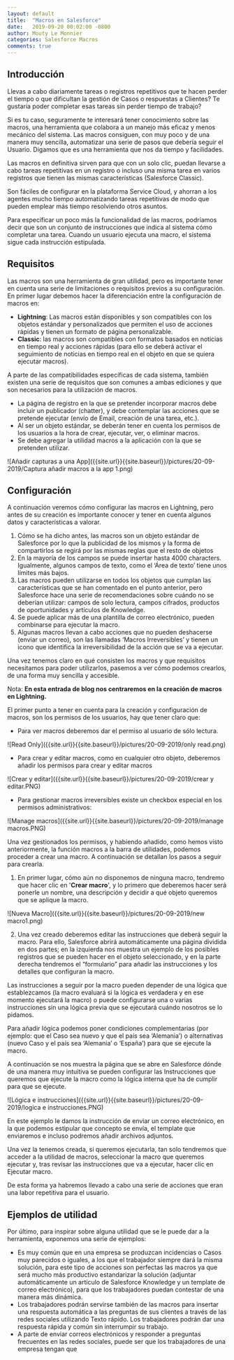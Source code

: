 ```yaml
---
layout: default
title:  "Macros en Salesforce"
date:   2019-09-20 00:02:00 -0800
author: Mouty Le Monnier
categories: Salesforce Macros
comments: true
---
```


## Introducción
Llevas a cabo diariamente tareas o registros repetitivos que te hacen perder el tiempo o que dificultan la gestión de Casos o respuestas a Clientes? Te gustaría poder completar esas tareas sin perder tiempo de trabajo?

Si es tu caso, seguramente te interesará tener conocimiento sobre las macros, una herramienta que colabora a un manejo más eficaz y menos mecánico del sistema. Las macros consiguen, con muy poco y de una manera muy sencilla, automatizar una serie de pasos que debería seguir el Usuario. Digamos que es una herramienta que nos da tiempo y facilidades.

Las macros en definitiva sirven para que con un solo clic, puedan llevarse a cabo tareas repetitivas en un registro o incluso una misma tarea en varios registros que tienen las mismas características (Salesforce Classic). 

Son fáciles de configurar en la plataforma Service Cloud, y ahorran a los agentes mucho tiempo automatizando tareas repetitivas de modo que pueden emplear más tiempo resolviendo otros asuntos.

Para especificar un poco más la funcionalidad de las macros, podríamos decir que son un conjunto de instrucciones que indica al sistema cómo completar una tarea. Cuando un usuario ejecuta una macro, el sistema sigue cada instrucción estipulada.

## Requisitos
Las macros son una herramienta de gran utilidad, pero es importante tener en cuenta una serie de limitaciones o requisitos previos a su configuración.
En primer lugar debemos hacer la diferenciación entre la configuración de macros en:
- **Lightning**: Las macros están disponibles y son compatibles con los objetos estándar y personalizados que permiten el uso de acciones rápidas y tienen un formato de página personalizable.
- **Classic**: las macros son compatibles con formatos basados en noticias en tiempo real y acciones rápidas (para ello se deberá activar el seguimiento de noticias en tiempo real en el objeto en que se quiera ejecutar macros).

A parte de las compatibilidades específicas de cada sistema, también existen una serie de requisitos que son comunes a ambas ediciones y que son necesarios para la utilización de macros.
- La página de registro en la que se pretender incorporar macros debe incluir un publicador (chatter), y debe contemplar las acciones que se pretende ejecutar (envío de Email, creación de una tarea, etc.).
- Al ser un objeto estándar, se deberán tener en cuenta los permisos de los usuarios a la hora de crear, ejecutar, ver, o eliminar macros. 
- Se debe agregar la utilidad macros a la aplicación con la que se pretenden utilizar. 

![Añadir capturas a una App]({{site.url}}{{site.baseurl}}/pictures/20-09-2019/Captura añadir macros a la app 1.png)

## Configuración
A continuación veremos cómo configurar las macros en Lightning, pero antes de su creación es importante conocer y tener en cuenta algunos datos y características a valorar.
1. Cómo se ha dicho antes, las macros son un objeto estándar de Salesforce por lo que la publicidad de los mismos y la forma de compartirlos se regirá por las mismas reglas que el resto de objetos
2. En la mayoría de los campos se puede insertar hasta 4000 characters. Igualmente, algunos campos de texto, como el ‘Área de texto’ tiene unos límites más bajos.
3. Las macros pueden utilizarse en todos los objetos que cumplan las características que se han comentado en el punto anterior, pero Salesforce hace una serie de recomendaciones sobre cuándo no se deberían utilizar: campos de solo lectura, campos cifrados, productos de oportunidades y artículos de Knowledge.
4. Se puede aplicar más de una plantilla de correo electrónico, pueden combinarse para ejecutar la macro.
5. Algunas macros llevan a cabo acciones que no pueden deshacerse (enviar un correo), son las llamadas ‘Macros Irreversibles’ y tienen un icono que identifica la irreversibilidad de la acción que se va a ejecutar.

Una vez tenemos claro en qué consisten los macros y que requisitos necesitamos para poder utilizarlos, pasemos a ver cómo podemos crearlos, de una forma muy sencilla y accesible.

Nota: **En esta entrada de blog nos centraremos en la creación de macros en Lightning.**

El primer punto a tener en cuenta para la creación y configuración de macros, son los permisos de los usuarios, hay que tener claro que:
- Para ver macros deberemos dar el permiso al usuario de sólo lectura.

![Read Only]({{site.url}}{{site.baseurl}}/pictures/20-09-2019/only read.png)

- Para crear y editar macros, como en cualquier otro objeto, deberemos añadir los permisos para crear y editar macros

![Crear y editar]({{site.url}}{{site.baseurl}}/pictures/20-09-2019/crear y editar.PNG)

- Para gestionar macros irreversibles existe un checkbox especial en los permisos administrativos:

![Manage macros]({{site.url}}{{site.baseurl}}/pictures/20-09-2019/manage macros.PNG)

Una vez gestionados los permisos, y habiendo añadido, como hemos visto anteriormente, la función macros a la barra de utilidades, podemos proceder a crear una macro. A continuación se detallan los pasos a seguir para crearla.

1. En primer lugar, cómo aún no disponemos de ninguna macro, tendremo que hacer clic en '**Crear macro**', y lo primero que deberemos hacer será ponerle un nombre, una descripción y decidir a qué objeto queremos que se aplique la macro.

![Nueva Macro]({{site.url}}{{site.baseurl}}/pictures/20-09-2019/new macro1.png)

2. Una vez creado deberemos editar las instrucciones que deberá seguir la macro. Para ello, Salesforce abrirá automáticamente una página dividida en dos partes; en la izquierda nos muestra un ejemplo de los posibles registros que se pueden hacer en el objeto seleccionado, y en la parte derecha tendremos el “formulario” para añadir las instrucciones y los detalles que configuran la macro.

Las instrucciones a seguir por la macro pueden depender de una lógica que establezcamos (la macro evaluará si la lógica es verdadera y en ese momento ejecutará la macro) o puede configurarse una o varias instrucciones sin una lógica previa que se ejecutará cuándo nosotros se lo pidamos.

Para añadir lógica podemos poner condiciones complementarias (por ejemplo: que el Caso sea nuevo y que el país sea ‘Alemania’) o alternativas (nuevo Caso y el país sea ‘Alemania’ o ‘España’) para que se ejecute la macro.

A continuación se nos muestra la página que se abre en Salesforce dónde de una manera muy intuitiva se pueden configurar las Instrucciones que queremos que ejecute la macro como la lógica interna que ha de cumplir para que se ejecute.

![Lógica e instrucciones]({{site.url}}{{site.baseurl}}/pictures/20-09-2019/logica e instrucciones.PNG)

En este ejemplo le damos la instrucción de enviar un correo electrónico, en la que podemos estipular que concepto se envía, el template que enviaremos e incluso podremos añadir archivos adjuntos.

Una vez la tenemos creada, si queremos ejecutarla, tan solo tendremos que acceder a la utilidad de macros, seleccionar la macro que queremos ejecutar y, tras revisar las instrucciones que va a ejecutar, hacer clic en Ejecutar macro.

De esta forma ya habremos llevado a cabo una serie de acciones que eran una labor repetitiva para el usuario.

## Ejemplos de utilidad
Por último, para inspirar sobre alguna utilidad que se le puede dar a la herramienta, exponemos una serie de ejemplos:
- Es muy común que en una empresa se produzcan incidencias o Casos muy parecidos o iguales, a los que el trabajador siempre dará la misma solución, para este tipo de acciones son perfectas las macros ya que será mucho más productivo estandarizar la solución (adjuntar automáticamente un artículo de Salesforce Knowledge y un template de correo electrónico), para que los trabajadores puedan contestar de una manera más dinámica.
- Los trabajadores podrán servirse también de las macros para insertar una respuesta automática a las preguntas de sus clientes a través de las redes sociales utilizando Texto rápido. Los trabajadores podrán dar una respuesta rápida y común sin interrumpir su trabajo.
- A parte de enviar correos electrónicos y responder a preguntas frecuentes en las redes sociales, puede ser que los trabajadores de una empresa tengan que 
